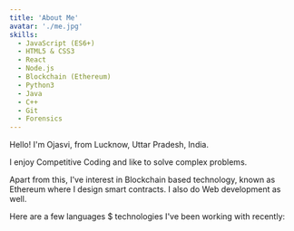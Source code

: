 ```yaml
---
title: 'About Me'
avatar: './me.jpg'
skills:
  - JavaScript (ES6+)
  - HTML5 & CSS3
  - React
  - Node.js
  - Blockchain (Ethereum)
  - Python3
  - Java
  - C++
  - Git
  - Forensics
---
```


Hello! I'm Ojasvi, from Lucknow, Uttar Pradesh, India.

I enjoy Competitive Coding and like to solve complex problems.

Apart from this, I've interest in Blockchain based technology, known as Ethereum where I design smart contracts.
I also do Web development as well.

Here are a few languages \$ technologies I've been working with recently:
